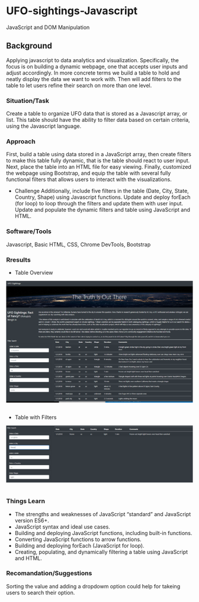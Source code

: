 # UFO-sightings-Javascript
JavaScript and DOM Manipulation

## Background
Applying javascript to data analytics and visualization. Specifically, the focus is on building a dynamic webpage, one that accepts user inputs and adjust accordingly. In more concrete terms we build a table to hold and neatly display the data we want to work with. 
Then will add filters to the table to let users refine their search on more than one level.

### Situation/Task
Create a table to organize UFO data that is stored as a Javascript array, or list. This table should have the ability to filter data based on certain criteria, using the Javascript language.

### Approach
First, build a table using data stored in a JavaScript array, then create filters to make this table fully dynamic, that is the table should react to user input. Next, place the table into an HTML file for easy viewing. Finally, customized the webpage using Bootstrap, and equip the table with several fully functional filters that allows users to interact with the visualizations.

* Challenge
Additionally, include five filters in the table (Date, City, State, Country, Shape) using Javascript functions. Update and deploy  forEach (for loop) to loop through the filters and update them with user input. Update and populate the dynamic filters and table using JavaScript and HTML.

### Software/Tools
Javascript, Basic HTML, CSS, Chrome DevTools, Bootstrap

### Rresults

* Table Overview

<img align="center" width="650" src="/static/images/UFO_unfiltered.PNG"><br/><br/>

* Table with Filters

<img align="center" width="650" src="/static/images/UFO_filtered.PNG"><br/><br/>

### Things Learn
* The strengths and weaknesses of JavaScript “standard” and JavaScript version ES6+.
* JavaScript syntax and ideal use cases.
* Building and deploying JavaScript functions, including built-in functions.
* Converting JavaScript functions to arrow functions.
* Building and deploying forEach (JavaScript for loop).
* Creating, populating, and dynamically filtering a table using JavaScript and HTML.



### Recomandation/Suggestions
Sorting the value and adding a dropdowm option could help for takeing users to search their option.


